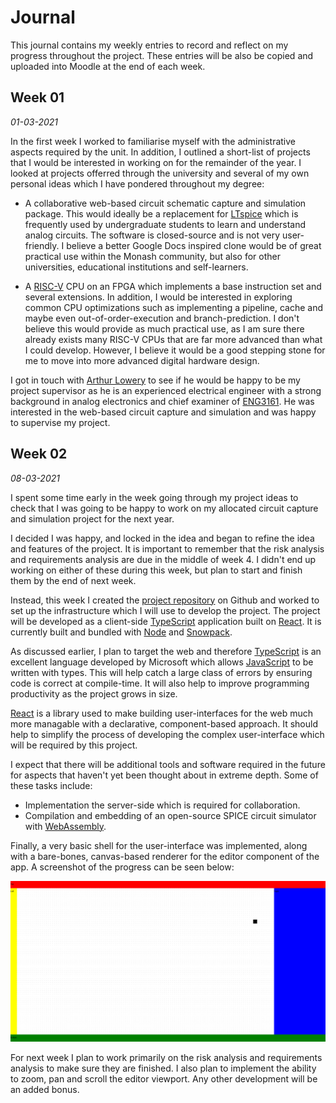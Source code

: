 # Journal

This journal contains my weekly entries to record and reflect on my progress throughout the project. These entries will be also be copied and uploaded into Moodle at the end of each week.

## Week 01
*01-03-2021*

In the first week I worked to familiarise myself with the administrative aspects required by the unit. In addition, I outlined a short-list of projects that I would be interested in working on for the remainder of the year. I looked at projects offerred through the university and several of my own personal ideas which I have pondered throughout my degree:

* A collaborative web-based circuit schematic capture and simulation package. This would ideally be a replacement for [LTspice](https://www.analog.com/en/design-center/design-tools-and-calculators/ltspice-simulator.html) which is frequently used by undergraduate students to learn and understand analog circuits. The software is closed-source and is not very user-friendly. I believe a better Google Docs inspired clone would be of great practical use within the Monash community, but also for other universities, educational institutions and self-learners.

* A [RISC-V](https://en.wikipedia.org/wiki/RISC-V) CPU on an FPGA which implements a base instruction set and several extensions. In addition, I would be interested in exploring common CPU optimizations such as implementing a pipeline, cache and maybe even out-of-order-execution and branch-prediction. I don't believe this would provide as much practical use, as I am sure there already exists many RISC-V CPUs that are far more advanced than what I could develop. However, I believe it would be a good stepping stone for me to move into more advanced digital hardware design.

I got in touch with [Arthur Lowery](https://www.monash.edu/engineering/arthurlowery) to see if he would be happy to be my project supervisor as he is an experienced electrical engineer with a strong background in analog electronics and chief examiner of [ENG3161](https://handbook.monash.edu/2021/units/ECE3161). He was interested in the web-based circuit capture and simulation and was happy to supervise my project.

## Week 02
*08-03-2021*

I spent some time early in the week going through my project ideas to check that I was going to be happy to work on my allocated circuit capture and simulation project for the next year.

I decided I was happy, and locked in the idea and began to refine the idea and features of the project. It is important to remember that the risk analysis and requirements analysis are due in the middle of week 4. I didn't end up working on either of these during this week, but plan to start and finish them by the end of next week.

Instead, this week I created the [project repository](https://github.com/scottwillmoore/ece4094) on Github and worked to set up the infrastructure which I will use to develop the project. The project will be developed as a client-side [TypeScript](https://www.typescriptlang.org) application built on [React](https://reactjs.org/). It is currently built and bundled with [Node](https://nodejs.org/en/) and [Snowpack](https://www.snowpack.dev/).

As discussed earlier, I plan to target the web and therefore [TypeScript](https://www.typescriptlang.org) is an excellent language developed by Microsoft which allows [JavaScript](https://www.javascript.com/) to be written with types. This will help catch a large class of errors by ensuring code is correct at compile-time. It will also help to improve programming productivity as the project grows in size.

[React](https://reactjs.org/) is a library used to make building user-interfaces for the web much more managable with a declarative, component-based approach. It should help to simplify the process of developing the complex user-interface which will be required by this project.

I expect that there will be additional tools and software required in the future for aspects that haven't yet been thought about in extreme depth. Some of these tasks include:

* Implementation the server-side which is required for collaboration.
* Compilation and embedding of an open-source SPICE circuit simulator with [WebAssembly](https://webassembly.org/).

Finally, a very basic shell for the user-interface was implemented, along with a bare-bones, canvas-based renderer for the editor component of the app. A screenshot of the progress can be seen below:

![First screenshot of early user-interface](./screenshots/screenshot-01.png)

For next week I plan to work primarily on the risk analysis and requirements analysis to make sure they are finished. I also plan to implement the ability to zoom, pan and scroll the editor viewport. Any other development will be an added bonus.
